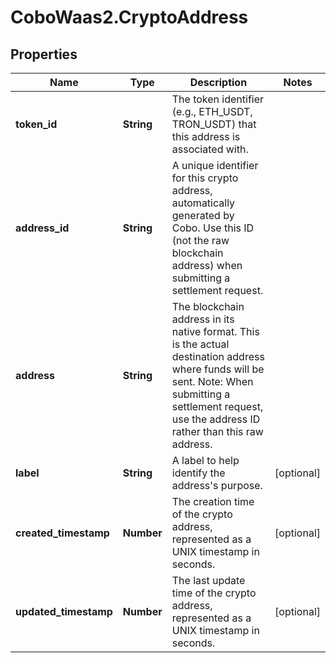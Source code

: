 # CoboWaas2.CryptoAddress

## Properties

Name | Type | Description | Notes
------------ | ------------- | ------------- | -------------
**token_id** | **String** | The token identifier (e.g., ETH_USDT, TRON_USDT) that this address is associated with. | 
**address_id** | **String** | A unique identifier for this crypto address, automatically generated by Cobo. Use this ID (not the raw blockchain address) when submitting a settlement request.  | 
**address** | **String** | The blockchain address in its native format. This is the actual destination address where funds will be sent. Note: When submitting a settlement request, use the address ID rather than this raw address.  | 
**label** | **String** | A label to help identify the address&#39;s purpose. | [optional] 
**created_timestamp** | **Number** | The creation time of the crypto address, represented as a UNIX timestamp in seconds. | [optional] 
**updated_timestamp** | **Number** | The last update time of the crypto address, represented as a UNIX timestamp in seconds. | [optional] 


